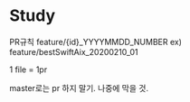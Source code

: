 # Study

PR규칙
feature/{id}_YYYYMMDD_NUMBER
ex) feature/bestSwiftAix_20200210_01

1 file = 1pr

master로는 pr 하지 말기. 나중에 막을 것.
